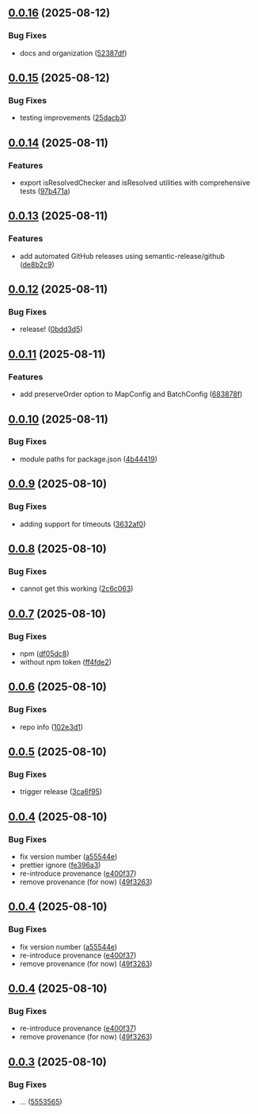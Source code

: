 ## [0.0.16](https://github.com/jeeyoungk/crnt/compare/v0.0.15...v0.0.16) (2025-08-12)


### Bug Fixes

* docs and organization ([52387df](https://github.com/jeeyoungk/crnt/commit/52387df060fd08e8a9fcdab231fbeb1257dd6bd8))

## [0.0.15](https://github.com/jeeyoungk/crnt/compare/v0.0.14...v0.0.15) (2025-08-12)


### Bug Fixes

* testing improvements ([25dacb3](https://github.com/jeeyoungk/crnt/commit/25dacb336729b3aad3fdc765274e9120688ed0fa))

## [0.0.14](https://github.com/jeeyoungk/crnt/compare/v0.0.13...v0.0.14) (2025-08-11)


### Features

* export isResolvedChecker and isResolved utilities with comprehensive tests ([97b471a](https://github.com/jeeyoungk/crnt/commit/97b471ac56e1d04ee3eedaf16559922eb9491b2d))

## [0.0.13](https://github.com/jeeyoungk/crnt/compare/v0.0.12...v0.0.13) (2025-08-11)


### Features

* add automated GitHub releases using semantic-release/github ([de8b2c9](https://github.com/jeeyoungk/crnt/commit/de8b2c9c53440d21d998a53883032dea193ef6ab))

## [0.0.12](https://github.com/jeeyoungk/crnt/compare/v0.0.11...v0.0.12) (2025-08-11)


### Bug Fixes

* release! ([0bdd3d5](https://github.com/jeeyoungk/crnt/commit/0bdd3d58334f874f7f40d5f61ac9627bfe05c299))

## [0.0.11](https://github.com/jeeyoungk/crnt/compare/v0.0.10...v0.0.11) (2025-08-11)


### Features

* add preserveOrder option to MapConfig and BatchConfig ([683878f](https://github.com/jeeyoungk/crnt/commit/683878f4e70be025be26db613c4e80d846d40fda))

## [0.0.10](https://github.com/jeeyoungk/crnt/compare/v0.0.9...v0.0.10) (2025-08-11)


### Bug Fixes

* module paths for package.json ([4b44419](https://github.com/jeeyoungk/crnt/commit/4b444191af7929f19f66f20ef70b5b49e459a293))

## [0.0.9](https://github.com/jeeyoungk/crnt/compare/v0.0.8...v0.0.9) (2025-08-10)


### Bug Fixes

* adding support for timeouts ([3632af0](https://github.com/jeeyoungk/crnt/commit/3632af0088322b5ef5615be4097efc56fa0a76d9))

## [0.0.8](https://github.com/jeeyoungk/crnt/compare/v0.0.7...v0.0.8) (2025-08-10)


### Bug Fixes

* cannot get this working ([2c6c063](https://github.com/jeeyoungk/crnt/commit/2c6c063b0b8d0d9e2e8c219ea47af275a23dac66))

## [0.0.7](https://github.com/jeeyoungk/crnt/compare/v0.0.6...v0.0.7) (2025-08-10)


### Bug Fixes

* npm ([df05dc8](https://github.com/jeeyoungk/crnt/commit/df05dc8d3b808d5f19517bd438d60b6770859b69))
* without npm token ([ff4fde2](https://github.com/jeeyoungk/crnt/commit/ff4fde2501c2dc0010919bec0ba1722874d84874))

## [0.0.6](https://github.com/jeeyoungk/crnt/compare/v0.0.5...v0.0.6) (2025-08-10)


### Bug Fixes

* repo info ([102e3d1](https://github.com/jeeyoungk/crnt/commit/102e3d1661b781a8ca4baeafe4e37867d5f37a84))

## [0.0.5](https://github.com/jeeyoungk/crnt/compare/v0.0.4...v0.0.5) (2025-08-10)


### Bug Fixes

* trigger release ([3ca6f95](https://github.com/jeeyoungk/crnt/commit/3ca6f953131d3a3836d9a4b758b8467bd6c96e12))

## [0.0.4](https://github.com/jeeyoungk/crnt/compare/v0.0.3...v0.0.4) (2025-08-10)


### Bug Fixes

* fix version number ([a55544e](https://github.com/jeeyoungk/crnt/commit/a55544e917768cdb8c32f58200ab96b82ba97e85))
* prettier ignore ([fe396a3](https://github.com/jeeyoungk/crnt/commit/fe396a38ded36475eb7435490cc1213b0d35dc33))
* re-introduce provenance ([e400f37](https://github.com/jeeyoungk/crnt/commit/e400f3715d8d9447c7a72036a8556db6fa321ed1))
* remove provenance (for now) ([49f3263](https://github.com/jeeyoungk/crnt/commit/49f32630adaf9be364c75d7459621010680e200d))

## [0.0.4](https://github.com/jeeyoungk/crnt/compare/v0.0.3...v0.0.4) (2025-08-10)


### Bug Fixes

* fix version number ([a55544e](https://github.com/jeeyoungk/crnt/commit/a55544e917768cdb8c32f58200ab96b82ba97e85))
* re-introduce provenance ([e400f37](https://github.com/jeeyoungk/crnt/commit/e400f3715d8d9447c7a72036a8556db6fa321ed1))
* remove provenance (for now) ([49f3263](https://github.com/jeeyoungk/crnt/commit/49f32630adaf9be364c75d7459621010680e200d))

## [0.0.4](https://github.com/jeeyoungk/crnt/compare/v0.0.3...v0.0.4) (2025-08-10)


### Bug Fixes

* re-introduce provenance ([e400f37](https://github.com/jeeyoungk/crnt/commit/e400f3715d8d9447c7a72036a8556db6fa321ed1))
* remove provenance (for now) ([49f3263](https://github.com/jeeyoungk/crnt/commit/49f32630adaf9be364c75d7459621010680e200d))

## [0.0.3](https://github.com/jeeyoungk/crnt/compare/v0.0.2...v0.0.3) (2025-08-10)


### Bug Fixes

* ... ([5553565](https://github.com/jeeyoungk/crnt/commit/55535655624454228122ac5eddba5bb329c2fcf3))
